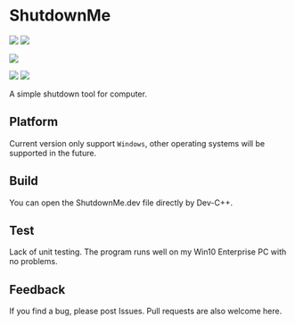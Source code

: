 # ShutdownMe

![](https://img.shields.io/github/last-commit/lzw-723/ShutdownMe)
![](https://img.shields.io/github/languages/top/lzw-723/ShutdownMe)

![](https://img.shields.io/badge/platform-Windows-blue)

![](https://img.shields.io/github/v/release/lzw-723/ShutdownMe?include_prereleases)
![](https://img.shields.io/github/downloads/lzw-723/ShutdownMe/total)

A simple shutdown tool for computer.

## Platform
Current version only support `Windows`, other operating systems will be supported in the future.

## Build
You can open the ShutdownMe.dev file directly by Dev-C++.

## Test
Lack of unit testing.
The program runs well on my Win10 Enterprise PC with no problems.

## Feedback
If you find a bug, please post Issues.
Pull requests are also welcome here.
